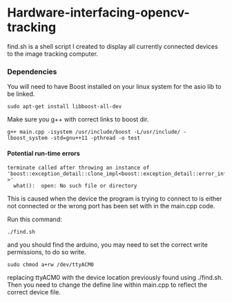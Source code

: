 # Hardware-interfacing-opencv-tracking

find.sh is a shell script I created to display all currently connected devices to the image tracking computer.

### Dependencies 

You will need to have Boost installed on your linux system for the asio lib to be linked.

```
sudo apt-get install libboost-all-dev
```

Make sure you g++ with correct links to boost dir. 

```
g++ main.cpp -isystem /usr/include/boost -L/usr/include/ -lboost_system -std=gnu++11 -pthread -o test
```

#### Potential run-time errors
```
terminate called after throwing an instance of 'boost::exception_detail::clone_impl<boost::exception_detail::error_info_injector<boost::system::system_error> >'
  what():  open: No such file or directory
```

This is caused when the device the program is trying to connect to is either not connected or the wrong port has been set with in the main.cpp code.

Run this command:
```
./find.sh
```

and you should find the arduino, you may need to set the correct write permissions, to do so write.

```
sudo chmod a+rw /dev/ttyACM0 
```

replacing ttyACM0 with the device location previously found using ./find.sh. Then you need to change the define line within main.cpp to reflect the correct device file. 
